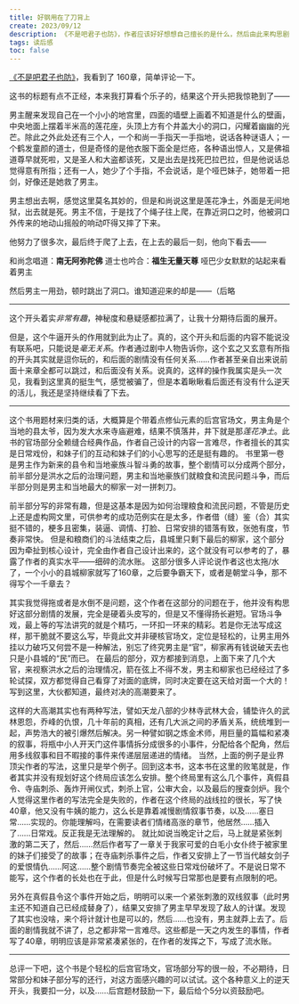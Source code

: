 ```yaml
---
title: 好钢用在了刀背上
create: 2023/09/12
description: 《不是吧君子也防》，作者应该好好想想自己擅长的是什么，然后由此来构思剧情。
tags: 读后感
toc: false
---
```


[《不是吧君子也防》](https://www.qidian.com/book/1036082519/)，我看到了 160章，简单评论一下。

这书的标题有点不正经，本来我打算看个乐子的，结果这个开头把我惊艳到了——

男主醒来发现自己在一个小小的地宫里，四面的墙壁上画着不知道是什么的壁画，中央地面上摆着半米高的莲花座，头顶上方有个井盖大小的洞口，闪耀着幽幽的光芒。除此之外此处还有三个人，一个和尚一手指天一手指地，说话各种谜语人；一个鹤发童颜的道士，但是奇怪的是他衣服下面全是烂疮，各种语出惊人，又是佛祖道尊早就死啦，又是圣人和大盗都该死，又是出去是找死巴拉巴拉，但是他说话总觉得意有所指；还有一人，她少了个手指，不会说话，是个哑巴妹子，她带着一把剑，好像还是她救了男主。

男主想出去啊，感觉这里莫名其妙的，但是和尚说这里是莲花净土，外面是无间地狱，出去就是死。男主不信，于是找了个绳子往上爬，在靠近洞口之时，他被洞口外传来的地动山摇般的响动吓得又摔了下来。

他努力了很多次，最后终于爬了上去，在上去的最后一刻，他向下看去——

和尚念唱道：**南无阿弥陀佛**
道士也吟合：**福生无量天尊**
哑巴少女默默的站起来看着男主

然后男主一用劲，顿时跳出了洞口。谁知道迎来的却是——（后略

---

这个开头着实*非常有趣*，神秘度和悬疑感都拉满了，让我十分期待后面的展开。

但是，这个牛逼开头的作用就到此为止了。真的，这个开头和后面的内容不能说没有联系吧，只能说是*毫无关系*。作者通过剧中人物告诉你，这个玄之又玄意有所指的开头其实就是逗你玩的，和后面的剧情没有任何关系……作者甚至亲自出来说前面十来章全都可以跳过，和后面没有关系。说真的，这样的操作我属实是头一次见，我看到这里真的挺生气，感觉被骗了，但是本着瞅瞅看后面还有没有什么逆天的活儿，我还是坚持继续看了下去。

---

这个书用题材来归类的话，大概算是个带着点修仙元素的后宫官场文，男主角是个当地的县太爷，因为发大水来寺庙避难，结果不慎落井，井下就是那*莲花净土*。此书的官场部分全赖缝合经典作品，作者自己设计的内容一言难尽，作者擅长的其实是日常戏份，和妹子们的互动和妹子们的小心思写的还是挺有趣的。
书里第一卷是男主作为新来的县令和当地豪族斗智斗勇的故事，整个剧情可以分成两个部分，前半部分是洪水之后的治理问题，男主和当地豪族们就粮食和流民问题斗争，而后半部分则是男主和当地最大的柳家一对一拼刺刀。

前半部分写的非常有趣，但是这基本是因为如何治理粮食和流民问题，不管是历史上还是虚构网文里，可供参考的成功范例实在是太多，作者借（缝）鉴（合）其实挺不错的，梗多且密集，装逼、调情、打脸、日常安排的错落有致，张弛有度，节奏非常快。
但是和粮商们的斗法结束之后，县城里只剩下最后的柳家，这个部分因为牵扯到核心设计，完全由作者自己设计出来的，这个就没有可以参考的了，暴露了作者的真实水平——细碎的流水账。
这部分很多人评论说作者这也太拖/水了，一个小小的县城柳家就写了160章，之后要争霸天下，或者是朝堂斗争，那不得写个一千章去？

其实我觉得拖或者是水倒不是问题，这个作者在这部分的问题在于，他并没有构思好这部分剧情的发展，完全是硬着头皮写的，但是又不懂得扬长避短。官场斗争戏，最上等的写法讲究的就是个精巧，一环扣一环来的精彩。若是你无法写成这样，那干脆就不要这么写，毕竟此文并非硬核官场文，定位是轻松的，让男主用外挂以力破巧又何尝不是一种解法，别忘了终究男主是“官”，柳家再有钱说破天去也只是小县城的“民”而已。
在最后的部分，双方都接到消息，上面下来了几个大官，来视察洪水之后的治理情况，箭在弦上不得不发，男主和柳家也已经经过了多轮试探，双方都觉得自己看穿了对面的底牌，同时决定要在这天给对面一个大的！写到这里，大伙都知道，最终对决的高潮要来了。

这样的大高潮其实也有两种写法，譬如天龙八部的少林寺武林大会，铺垫许久的武林恩怨，乔峰的仇恨，几十年前的真相，还有几大派之间的矛盾关系，统统堆到一起，声势浩大的被引爆然后解决。另一种譬如钢之炼金术师，用巨量的篇幅和紧凑的叙事，将瓶中小人开天门这件事情拆分成很多的小事件，分配给各个配角，然后用多线叙事和目不暇接的事件来传递层层递进的情绪。
当然，上面的例子是业界顶尖作者的写法，这里只是举个例子。回到这本书，这本书在这里的败笔就是，作者其实并没有规划好这个终局应该怎么安排。整个终局里有这么几个事件，真假县令、寺庙刺杀、轰炸开闸仪式，刺杀上官，公审大会，以及最后的搜查剑炉。我个人觉得这里作者的写法完全是失败的，作者在这个终局的战线拉的很长，写了快40章，他又没有牛姨的能力，这么长是靠着减慢剧情叙事节奏，以及……塞日常……实现的。你能理解吗，在需要读者们情绪高涨的章节，他居然……插入了……日常戏。反正我是无法理解的。
就比如说当晚定计之后，马上就是紧张刺激的第二天了，然后……然后作者写了一章关于我家可爱的白毛小女仆终于被家里的妹子们接受了的故事；在寺庙刺杀事件之后，作者又安排上了一节当代越女剑子的爱恨情仇……阿这……整个剧情节奏完全被这些日常戏份破坏了。不是说日常不能写，这个作者的长处也在于此，但是什么时候写日常那也是要有点限制的吧。

另外在真假县令这个事件开始之后，明明可以来一个紧张刺激的双线叙事（此时男主还不知道自己已经成替身了），结果又安排了男主早早发现了敌人的计谋。发现了其实也没啥，来个将计就计也是可以的，然后……也没有，男主就莽上去了。后面的剧情我就不讲了，总之都非常一言难尽。这些都是一天之内发生的事情，作者写了40章，明明应该是非常紧凑紧张的，在作者的发挥之下，写成了流水账。

---

总评一下吧，这个书是个轻松的后宫官场文，官场部分写的很一般，不必期待，日常部分和妹子部分写的还行，对这方面感兴趣的可以试试。这个各种意义上的逆天开头，我要扣一分，以及……后宫题材鼓励一下，最后给个5分以资鼓励吧。
